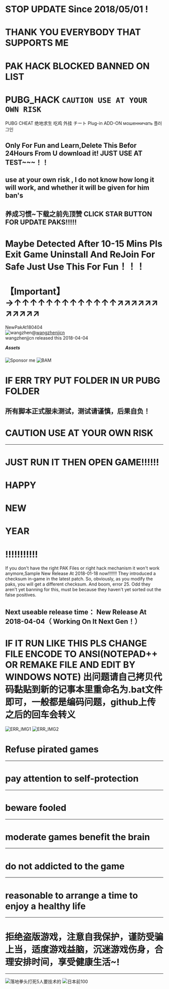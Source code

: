 STOP UPDATE Since 2018/05/01  !
==========================================================================
THANK YOU EVERYBODY THAT SUPPORTS ME  
==========================================================================
PAK HACK BLOCKED  BANNED ON LIST
==========================================================================

# PUBG_HACK `CAUTION USE AT YOUR OWN RISK`
PUBG CHEAT 绝地求生 吃鸡 外挂 チート Plug-in ADD-ON мошенничать 플러그인

Only For Fun and Learn,Delete This Befor 24Hours From U download it! JUST USE AT TEST~~~！！
-------------------------------------------------------------------------
use at your own risk , I do not know how long it will work, and whether it will be given for him ban's
---------------------------------------------------------------------
养成习惯~下载之前先顶赞 CLICK STAR BUTTON FOR UPDATE PAKS!!!!!
--------------------------------------------------------------
Maybe Detected After 10-15 Mins Pls Exit Game Uninstall And ReJoin For Safe Just Use This For Fun！！！
===========================================
【Important】→↑↑↑↑↑↑↑↑↑↑↑↑↑↗↗↗↗↗↗↗↗↗↗↗
===========================================  
NewPakAt180404    
![wangzhen](https://avatars1.githubusercontent.com/u/1842578?s=40&v=4)@[wangzhenjjcn](https://github.com/wangzhenjjcn "GitHub")       
wangzhenjjcn released this 2018-04-04    


***Assets***    
  
  
 #####
 ![Sponsor me](https://github.com/wangzhenjjcn/IMAGE/blob/master/StarMe.jpg)
 ![BAM](https://github.com/wangzhenjjcn/IMAGE/blob/master/BlueEyeAndMe.jpg)
 
  
IF ERR  TRY PUT FOLDER IN UR PUBG FOLDER    
=========================================================
所有脚本正式服未测试，测试请谨慎，后果自负！    
--------------------------------------------------------
CAUTION USE AT YOUR OWN RISK     
=========================================================
***
 JUST RUN IT THEN OPEN GAME!!!!!!
=========================================================
HAPPY
=========================================================
NEW
=========================================================
YEAR
=========================================================
!!!!!!!!!!!
=========================================================
    
If you don't have the right PAK Files or right hack mechanism it won't work anymore,Sample New Release At 2018-01-18 now!!!!!!!
They introduced a checksum in-game in the latest patch.
So, obviously, as you modify the paks, you will get a different checksum. And boom, error 25.
Odd they aren't yet banning for this, must be because they haven't yet sorted out the false positives.

Next useable release time： New Release At 2018-04-04（ Working On It Next Gen！）
-------------------------------------

IF   IT  RUN  LIKE   THIS  PLS  CHANGE  FILE ENCODE TO ANSI(NOTEPAD++ OR REMAKE FILE AND EDIT BY WINDOWS NOTE)
出问题请自己拷贝代码黏贴到新的记事本里重命名为.bat文件即可，一般都是编码问题，github上传之后的回车会转义
=======================

![ERR_IMG1](https://github.com/wangzhenjjcn/IMAGE/blob/master/ERRPUBG_ADD.jpg)
![ERR_IMG2](https://github.com/wangzhenjjcn/IMAGE/blob/master/ERRPUBG_ADD2.jpg)


 

Refuse pirated games
===========================================
***
pay attention to self-protection
===========================================
***
beware fooled
===========================================
***
moderate games benefit the brain 
===========================================
***
do not addicted to the game 
===========================================
***
reasonable to arrange a time to enjoy a healthy life
===========================================
***
拒绝盗版游戏，注意自我保护，谨防受骗上当，适度游戏益脑，沉迷游戏伤身，合理安排时间，享受健康生活~!
===========================================
***



![落地拳头打死5人要技术的](https://github.com/wangzhenjjcn/IMAGE/blob/master/RECORD2.jpg)
![日本前100](https://github.com/wangzhenjjcn/IMAGE/blob/master/RECORD.jpg)
